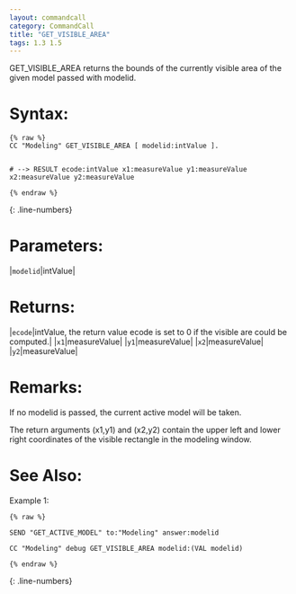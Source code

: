 ```yaml
---
layout: commandcall
category: CommandCall
title: "GET_VISIBLE_AREA"
tags: 1.3 1.5
---
```


GET_VISIBLE_AREA returns the bounds of the currently visible area of the given model passed with modelid.

# Syntax:  

```adoscript
{% raw %}
CC "Modeling" GET_VISIBLE_AREA [ modelid:intValue ].


# --> RESULT ecode:intValue x1:measureValue y1:measureValue x2:measureValue y2:measureValue

{% endraw %}
```
{: .line-numbers}

# Parameters:  

|`modelid`|intValue|

# Returns:  

|`ecode`|intValue, the return value ecode is set to 0 if the visible are could be computed.|
|`x1`|measureValue|
|`y1`|measureValue|
|`x2`|measureValue|
|`y2`|measureValue|

# Remarks:

If no modelid is passed, the current active model will be taken.

The return arguments (x1,y1) and (x2,y2) contain the upper left and lower right coordinates of the visible rectangle in the modeling window.

# See Also:  



Example 1:

```adoscript
{% raw %}

SEND "GET_ACTIVE_MODEL" to:"Modeling" answer:modelid

CC "Modeling" debug GET_VISIBLE_AREA modelid:(VAL modelid)

{% endraw %}
```
{: .line-numbers}


